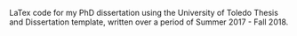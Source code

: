 LaTex code for my PhD dissertation using the University of Toledo Thesis and Dissertation template, written over a period of Summer 2017 - Fall 2018.
